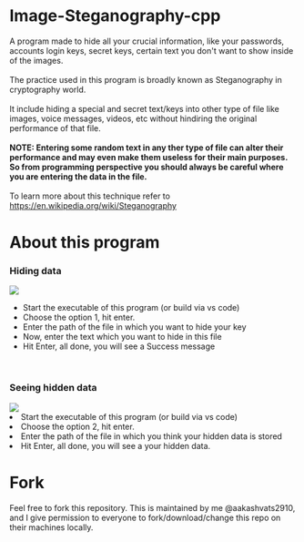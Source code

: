 # Image-Steganography-cpp

A program made to hide all your crucial information, like your passwords, accounts login keys, secret keys, certain text you don't want to show inside of the images.
<br/><br/>
The practice used in this program is broadly known as Steganography in cryptography world.
<br/><br/>
It include hiding a special and secret text/keys into other type of file like images, voice messages, videos, etc without hindiring the original performance of that file.
<br/><br/>
<b>NOTE: Entering some random text in any ther type of file can alter their performance and may even make them useless for their main purposes. So from programming perspective you should always be careful where you are entering the data in the file.</b>
<br/><br/>
To learn more about this technique refer to https://en.wikipedia.org/wiki/Steganography

# About this program
<h3>Hiding data</h3>
<img src="https://i.imgur.com/M5HdAXc.png"/>
<ul>
<li>Start the executable of this program (or build via vs code)</li>
<li>Choose the option 1, hit enter.</li>
<li>Enter the path of the file in which you want to hide your key</li>
<li>Now, enter the text which you want to hide in this file</li>
<li>Hit Enter, all done, you will see a Success message</li>
</ul>
<br/>
<h3>Seeing hidden data</h3>
<img src="https://i.imgur.com/RxCBM51.png"/>
<li>Start the executable of this program (or build via vs code)</li>
<li>Choose the option 2, hit enter.</li>
<li>Enter the path of the file in which you think your hidden data is stored</li>
<li>Hit Enter, all done, you will see a your hidden data.</li>

# Fork
Feel free to fork this repository.
This is maintained by me @aakashvats2910, and I give permission to everyone to fork/download/change this repo on their machines locally.
